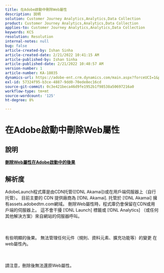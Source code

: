 ```yaml
---
title: 在Adobe啟動中刪除Web屬性
description: 說明
solution: Customer Journey Analytics,Analytics,Data Collection
product: Customer Journey Analytics,Analytics,Data Collection
applies-to: Customer Journey Analytics,Analytics,Data Collection
keywords: KCS
resolution: Resolution
internal-notes: null
bug: false
article-created-by: Ishan Sinha
article-created-date: 2/21/2022 10:41:15 AM
article-published-by: Ishan Sinha
article-published-date: 2/21/2022 10:48:57 AM
version-number: 1
article-number: KA-18035
dynamics-url: https://adobe-ent.crm.dynamics.com/main.aspx?forceUCI=1&pagetype=entityrecord&etn=knowledgearticle&id=8668adc9-0293-ec11-b400-000d3a58fa8c
exl-id: 57324f95-b3ce-4887-9dd0-70ede8ec16cd
source-git-commit: 0c3e421beca46d9fe1952b1f98538a50697216a0
workflow-type: tm+mt
source-wordcount: '125'
ht-degree: 8%

---
```


# 在Adobe啟動中刪除Web屬性

## 說明

<u><b>刪除Web屬性在Adobe啟動中的後果</b></u>

## 解析度

AdobeLaunch程式庫是由CDN托管([!DNL Akamai])或在用戶端伺服器上（自行托管）。 目前主要的 CDN 提供廠商為 [!DNL Akamai]. 托管於 [!DNL Akamai] 擁有assets.adobedtm.com網域。 刪除Web屬性時，程式庫仍會保留在CDN或用戶端的伺服器上。 這不會干擾 [!DNL Launch] 標籤或 [!DNL Analytics] （或任何其他解決方案）來自網站的伺服器呼叫。<br><br> <br><br>有些明顯的後果。 無法管理任何元件（規則、資料元素、擴充功能等）的變更 在web屬性內。<br><br> <br><br>請注意，刪除後無法還原Web屬性。
